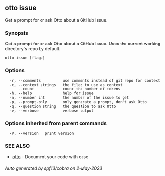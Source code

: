 ## otto issue

Get a prompt for or ask Otto about a GitHub Issue.

### Synopsis

Get a prompt for or ask Otto about a GitHub Issue. Uses the current working directory's repo by default.

```
otto issue [flags]
```

### Options

```
  -r, --comments          use comments instead of git repo for context
  -c, --context strings   the files to use as context
      --count             count the number of tokens
  -h, --help              help for issue
  -n, --number int        the number of the issue to get
  -p, --prompt-only       only generate a prompt, don't ask Otto
  -q, --question string   the question to ask Otto
  -v, --verbose           verbose output
```

### Options inherited from parent commands

```
  -V, --version   print version
```

### SEE ALSO

* [otto](otto.md)	 - Document your code with ease

###### Auto generated by spf13/cobra on 2-May-2023

